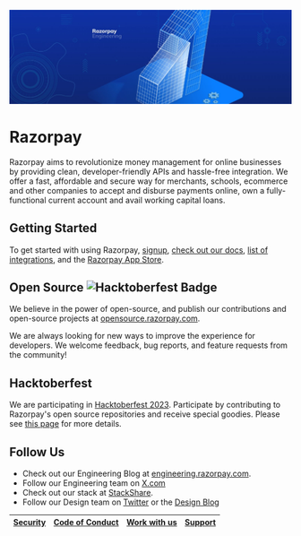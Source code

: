 ![banner](https://raw.githubusercontent.com/razorpay/.github/master/banner.jpg)

# Razorpay

Razorpay aims to revolutionize money management for online businesses by providing clean, developer-friendly APIs and hassle-free integration. We offer a fast, affordable and secure way for merchants, schools, ecommerce and other companies to accept and disburse payments online, own a fully-functional current account and avail working capital loans.

## Getting Started

To get started with using Razorpay, [signup](https://dashboard.razorpay.com), [check out our docs](https://razorpay.com/docs/), [list of integrations](https://razorpay.com/integrations/), and the [Razorpay App Store](https://razorpay.com/app-store/).

## Open Source ![Hacktoberfest Badge](https://img.shields.io/badge/Hacktoberfest-Open-green)

We believe in the power of open-source, and publish our contributions and open-source projects at [opensource.razorpay.com](https://opensource.razorpay.com).

We are always looking for new ways to improve the experience for developers. We welcome feedback, bug reports, and feature requests from the community!

## Hacktoberfest

We are participating in [Hacktoberfest 2023](https://hacktoberfest.com/). Participate by contributing to Razorpay's open source repositories and receive special goodies. Please see [this page]( https://opensource.razorpay.com/hacktoberfest-2023/) for more details.

## Follow Us

- Check out our Engineering Blog at [engineering.razorpay.com](https://engineering.razorpay.com/).
- Follow our Engineering team on [X.com](https://x.com/RazorpayTech)
- Check out our stack at [StackShare](https://stackshare.io/companies/razorpay).
- Follow our Design team on [Twitter](https://twitter.com/razorpay_design) or the [Design Blog](https://design.razorpay.com)

[Security](https://hackerone.com/razorpay)|[Code of Conduct](CODE_OF_CONDUCT.md)|[Work with us](https://razorpay.com/jobs)|[Support](https://razorpay.com/support/)
---|---|---|---
